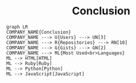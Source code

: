 <h1 align="center">Conclusion</h1>

```mermaid
graph LR
COMPANY_NAME{Conclusion}
COMPANY_NAME ---> U{Users} ---> UN[3]
COMPANY_NAME ---> R{Repositories} ---> RN[10]
COMPANY_NAME ---> G{Gists} ---> GN[2]
COMPANY_NAME ---> ML{Most Used<br>Languages}
ML --> HTML[HTML]
ML --> Ruby[Ruby]
ML --> Python[Python]
ML --> JavaScript[JavaScript]
```
